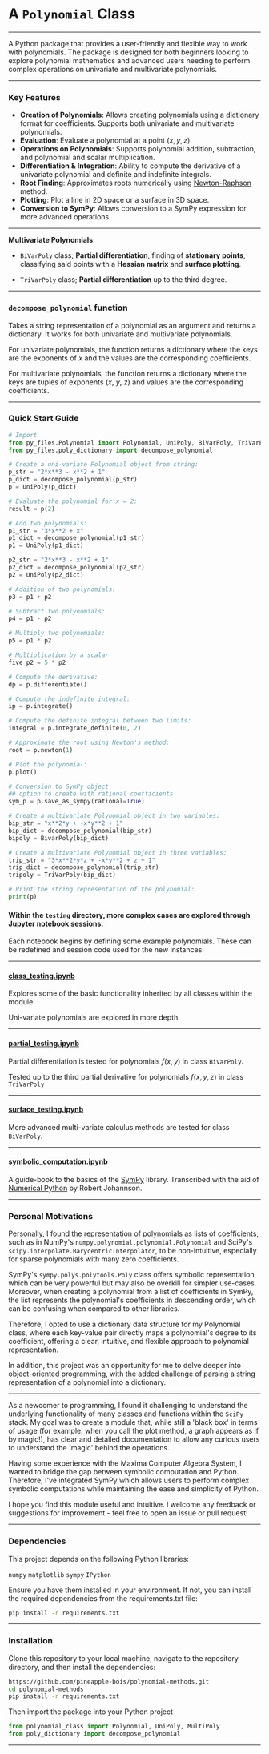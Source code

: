 # A `Polynomial` Class

----

A Python package that provides a user-friendly and flexible way to work with polynomials. The package is designed for both beginners looking to explore polynomial mathematics and advanced users needing to perform complex operations on univariate and multivariate polynomials. 

----

### Key Features

- **Creation of Polynomials**: Allows creating polynomials using a dictionary format for coefficients. Supports both univariate and multivariate polynomials.
- **Evaluation**: Evaluate a polynomial at a point $(x,y,z)$.
- **Operations on Polynomials**: Supports polynomial addition, subtraction, and polynomial and scalar multiplication.
- **Differentiation & Integration**: Ability to compute the derivative of a univariate polynomial and definite and indefinite integrals.
- **Root Finding**: Approximates roots numerically using [Newton-Raphson](https://en.wikipedia.org/wiki/Newton%27s_method) method.
- **Plotting**: Plot a line in 2D space or a surface in 3D space.
- **Conversion to SymPy**: Allows conversion to a SymPy expression for more advanced operations.
----
**Multivariate Polynomials**: 
- `BiVarPoly` class;
**Partial differentiation**, finding of **stationary points**, classifying said points with a **Hessian matrix** and **surface plotting**.

- `TriVarPoly` class;
**Partial differentiation** up to the third degree.

----

### `decompose_polynomial` function

Takes a string representation of a polynomial as an argument and returns a dictionary. It works for both univariate and multivariate polynomials.

For univariate polynomials, the function returns a dictionary where the keys are the exponents of $x$ and the values are the corresponding coefficients.

For multivariate polynomials, the function returns a dictionary where the keys are tuples of exponents ($x$, $y$, $z$) and values are the corresponding coefficients.

----

### Quick Start Guide
```python
# Import
from py_files.Polynomial import Polynomial, UniPoly, BiVarPoly, TriVarPoly
from py_files.poly_dictionary import decompose_polynomial

# Create a uni-variate Polynomial object from string:
p_str = "2*x**3 - x**2 + 1"
p_dict = decompose_polynomial(p_str)
p = UniPoly(p_dict)

# Evaluate the polynomial for x = 2:
result = p(2)

# Add two polynomials:
p1_str = "3*x**2 + x"
p1_dict = decompose_polynomial(p1_str)
p1 = UniPoly(p1_dict)

p2_str = "2*x**3 - x**2 + 1"
p2_dict = decompose_polynomial(p2_str)
p2 = UniPoly(p2_dict)

# Addition of two polynomials:
p3 = p1 + p2

# Subtract two polynomials:
p4 = p1 - p2

# Multiply two polynomials:
p5 = p1 * p2

# Multiplication by a scalar
five_p2 = 5 * p2

# Compute the derivative:
dp = p.differentiate()

# Compute the indefinite integral:
ip = p.integrate()

# Compute the definite integral between two limits:
integral = p.integrate_definite(0, 2)

# Approximate the root using Newton's method:
root = p.newton(1)

# Plot the polynomial:
p.plot()

# Conversion to SymPy object
## option to create with rational coefficients
sym_p = p.save_as_sympy(rational=True)

# Create a multivariate Polynomial object in two variables:
bip_str = "x**2*y + -x*y**2 + 1"
bip_dict = decompose_polynomial(bip_str)
bipoly = BivarPoly(bip_dict)    

# Create a multivariate Polynomial object in three variables:
trip_str = "3*x**2*y*z + -x*y**2 + z + 1"
trip_dict = decompose_polynomial(trip_str)
tripoly = TriVarPoly(bip_dict)    

# Print the string representation of the polynomial:
print(p)
```
#### Within the `testing` directory, more complex cases are explored through Jupyter notebook sessions. 

Each notebook begins by defining some example polynomials. These can be redefined and session code used for the new instances.

----

#### [class_testing.ipynb](https://github.com/pineapple-bois/polynomial-methods/blob/main/testing/class_testing.ipynb)

Explores some of the basic functionality inherited by all classes within the module.

Uni-variate polynomials are explored in more depth.

----

#### [partial_testing.ipynb](https://github.com/pineapple-bois/polynomial-methods/blob/main/testing/partial_testing.ipynb)

Partial differentiation is tested for polynomials $f(x,y)$ in class `BiVarPoly`.

Tested up to the third partial derivative for polynomials $f(x,y,z)$ in class `TriVarPoly`

----

#### [surface_testing.ipynb](https://github.com/pineapple-bois/polynomial-methods/blob/main/testing/surface_testing.ipynb)

More advanced multi-variate calculus methods are tested for class `BiVarPoly`.

----

#### [symbolic_computation.ipynb](https://github.com/pineapple-bois/polynomial-methods/blob/main/testing/symbolic_computation.ipynb)

A guide-book to the basics of the [SymPy](https://docs.sympy.org/latest/index.html) library. 
Transcribed with the aid of [Numerical Python](https://jrjohansson.github.io/numericalpython.html) by Robert Johannson.

----

### Personal Motivations

Personally, I found the representation of polynomials as lists of coefficients, such as in NumPy's `numpy.polynomial.polynomial.Polynomial` and SciPy's `scipy.interpolate.BarycentricInterpolator`, to be non-intuitive, especially for sparse polynomials with many zero coefficients.

SymPy's `sympy.polys.polytools.Poly` class offers symbolic representation, which can be very powerful but may also be overkill for simpler use-cases. Moreover, when creating a polynomial from a list of coefficients in SymPy, the list represents the polynomial's coefficients in descending order, which can be confusing when compared to other libraries.

Therefore, I opted to use a dictionary data structure for my Polynomial class, where each key-value pair directly maps a polynomial's degree to its coefficient, offering a clear, intuitive, and flexible approach to polynomial representation.

In addition, this project was an opportunity for me to delve deeper into object-oriented programming, with the added challenge of parsing a string representation of a polynomial into a dictionary.

----

As a newcomer to programming, I found it challenging to understand the underlying functionality of many classes and functions within the `SciPy` stack. My goal was to create a module that, while still a 'black box' in terms of usage (for example, when you call the plot method, a graph appears as if by magic!), has clear and detailed documentation to allow any curious users to understand the 'magic' behind the operations.

Having some experience with the Maxima Computer Algebra System, I wanted to bridge the gap between symbolic computation and Python. Therefore, I've integrated SymPy which allows users to perform complex symbolic computations while maintaining the ease and simplicity of Python.

I hope you find this module useful and intuitive. I welcome any feedback or suggestions for improvement - feel free to open an issue or pull request!

----

### Dependencies

This project depends on the following Python libraries:

`numpy`
`matplotlib`
`sympy`
`IPython`

Ensure you have them installed in your environment. If not, you can install the required dependencies from the requirements.txt file:

```bash
pip install -r requirements.txt
```

----

### Installation

Clone this repository to your local machine, navigate to the repository directory, and then install the dependencies:

```bash
https://github.com/pineapple-bois/polynomial-methods.git
cd polynomial-methods
pip install -r requirements.txt
```
Then import the package into your Python project
```python
from polynomial_class import Polynomial, UniPoly, MultiPoly
from poly_dictionary import decompose_polynomial
```

----